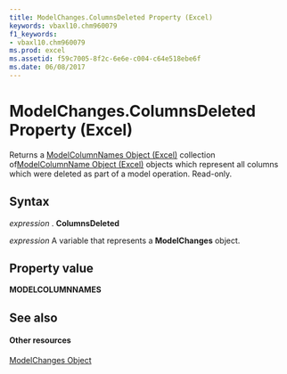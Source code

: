 ```yaml
---
title: ModelChanges.ColumnsDeleted Property (Excel)
keywords: vbaxl10.chm960079
f1_keywords:
- vbaxl10.chm960079
ms.prod: excel
ms.assetid: f59c7005-8f2c-6e6e-c004-c64e518ebe6f
ms.date: 06/08/2017
---
```



# ModelChanges.ColumnsDeleted Property (Excel)

Returns a [ModelColumnNames Object (Excel)](modelcolumnnames-object-excel.md) collection of[ModelColumnName Object (Excel)](modelcolumnname-object-excel.md) objects which represent all columns which were deleted as part of a model operation. Read-only.


## Syntax

 _expression_ . **ColumnsDeleted**

 _expression_ A variable that represents a **ModelChanges** object.


## Property value

 **MODELCOLUMNNAMES**


## See also


#### Other resources



[ModelChanges Object](modelchanges-object-excel.md)


